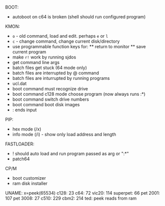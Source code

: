 BOOT:
* autoboot on c64 is broken (shell should run configured program)

KMON:
* `o` - old command, load and edit. perhaps `e` or `l`
* `c` - change command, change current disk/directory
* use programmable function keys for:
** return to monitor
** save current program
* make `r!` work by running sjdos
* get command line args
* batch files get stuck (64 mode only)
* batch files are interrupted by @ command
* batch files are inturrupted by running programs
* ucl.dat
* boot command must recognize drive
* boot command c128 mode choose program (now always runs :*)
* boot command switch drive numbers
* boot command boot disk images
* : ends input

PIP:
* hex mode (/x)
* info mode (/i) - show only load address and length

FASTLOADER:
* ! should auto load and run program passed as arg or ":*"
* patch64 

CP/M
* boot customizer
* ram disk installer

UNAME:
x=peek(65534)
c128:  23
c64:   72
vic20: 114
superpet:   66
pet 2001:   107
pet 3008:   27
c510:   229
cbm2:   214
ted:    peek reads from ram
